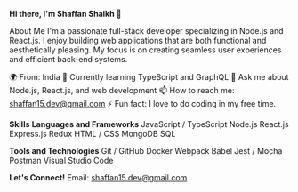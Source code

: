 **Hi there, I'm Shaffan Shaikh 👋**
 

About Me
I'm a passionate full-stack developer specializing in Node.js and React.js. I enjoy building web applications that are both functional and aesthetically pleasing. My focus is on creating seamless user experiences and efficient back-end systems.

🌍 From: India
🌱 Currently learning TypeScript and GraphQL
💬 Ask me about Node.js, React.js, and web development
📫 How to reach me: shaffan15.dev@gmail.com
⚡ Fun fact: I love to do coding in my free time.

**Skills**
**Languages and Frameworks**
JavaScript / TypeScript
Node.js
React.js
Express.js
Redux
HTML / CSS
MongoDB
SQL

**Tools and Technologies**
Git / GitHub
Docker
Webpack
Babel
Jest / Mocha
Postman
Visual Studio Code

**Let's Connect!**
Email: shaffan15.dev@gmail.com
